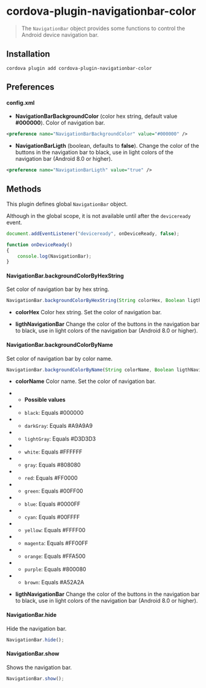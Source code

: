 # cordova-plugin-navigationbar-color

> The `NavigationBar` object provides some functions to control the Android device navigation bar.

## Installation

    cordova plugin add cordova-plugin-navigationbar-color

Preferences
-----------

#### config.xml

-  __NavigationBarBackgroundColor__ (color hex string, default value __#000000__). Color of navigation bar.

```xml
<preference name="NavigationBarBackgroundColor" value="#000000" />
```
        

- __NavigationBarLigth__ (boolean, defaults to __false__). Change the color of the buttons in the navigation bar to black, use in light colors of the navigation bar (Android 8.0 or higher).

```xml
<preference name="NavigationBarLigth" value="true" />
```

Methods
-------
This plugin defines global `NavigationBar` object.

Although in the global scope, it is not available until after the `deviceready` event.

```js
document.addEventListener("deviceready", onDeviceReady, false);

function onDeviceReady()
{
    console.log(NavigationBar);
}
```

#### NavigationBar.backgroundColorByHexString

Set color of navigation bar by hex string.

```js
NavigationBar.backgroundColorByHexString(String colorHex, Boolean ligthNavigationBar = false);
```

-  __colorHex__ Color hex string. Set the color of navigation bar.

-  __ligthNavigationBar__ Change the color of the buttons in the navigation bar to black, use in light colors of the navigation bar (Android 8.0 or higher).

#### NavigationBar.backgroundColorByName

Set color of navigation bar by color name.

```js
NavigationBar.backgroundColorByName(String colorName, Boolean ligthNavigationBar = false);
```

-  __colorName__ Color name. Set the color of navigation bar.
- - __Possible values__
- - `black`: Equals #000000
- - `darkGray`: Equals #A9A9A9
- - `lightGray`: Equals #D3D3D3
- - `white`: Equals #FFFFFF
- - `gray`: Equals #808080
- - `red`: Equals #FF0000
- - `green`: Equals #00FF00
- - `blue`: Equals #0000FF
- - `cyan`: Equals #00FFFF
- - `yellow`: Equals #FFFF00
- - `magenta`: Equals #FF00FF
- - `orange`: Equals #FFA500
- - `purple`: Equals #800080
- - `brown`: Equals #A52A2A

-  __ligthNavigationBar__ Change the color of the buttons in the navigation bar to black, use in light colors of the navigation bar (Android 8.0 or higher).

#### NavigationBar.hide

Hide the navigation bar.

```js
NavigationBar.hide();
```

#### NavigationBar.show

Shows the navigation bar.

```js
NavigationBar.show();
```
